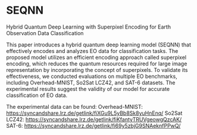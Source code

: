 # SEQNN
Hybrid Quantum Deep Learning with Superpixel Encoding for Earth Observation Data Classification

This paper introduces a hybrid quantum deep learning model (SEQNN) that effectively encodes and analyzes EO data for classification tasks. The proposed model utilizes an efficient encoding approach called superpixel encoding, which reduces the quantum resources required for large image representation by incorporating the concept of superpixels. To validate its effectiveness, we conducted evaluations on multiple EO benchmarks, including Overhead-MNIST, So2Sat LCZ42, and SAT-6 datasets. The experimental results suggest the validity of our model for accurate classification of EO data.

The experimental data can be found:
   Overhead-MNIST: https://syncandshare.lrz.de/getlink/fiXGu9L5yBb8Sk8yuHnEnq/
   So2Sat LCZ42: https://syncandshare.lrz.de/getlink/fiKfantyTRUVgeowgQzcAK/ 
   SAT-6: https://syncandshare.lrz.de/getlink/fi69y5zbjG9SNAeknfPPwQ/
